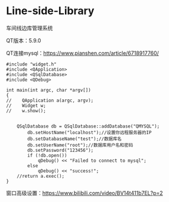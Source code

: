 # Line-side-Library
车间线边库管理系统

QT版本：5.9.0

QT连接mysql：https://www.pianshen.com/article/6718917760/

```
#include "widget.h"
#include <QApplication>
#include <QSqlDatabase>
#include <QDebug>

int main(int argc, char *argv[])
{
//    QApplication a(argc, argv);
//    Widget w;
//    w.show();


    QSqlDatabase db = QSqlDatabase::addDatabase("QMYSQL");
        db.setHostName("localhost");//设置你远程服务器的IP
        db.setDatabaseName("test");//数据库名
        db.setUserName("root");//数据库用户名和密码
        db.setPassword("123456");
        if (!db.open())
            qDebug() << "Failed to connect to mysql";
        else
            qDebug() << "success!";
    //return a.exec();
}

```

窗口高级设置：https://www.bilibili.com/video/BV14t411b7EL?p=2

